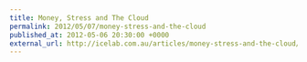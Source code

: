 ```yaml
---
title: Money, Stress and The Cloud
permalink: 2012/05/07/money-stress-and-the-cloud
published_at: 2012-05-06 20:30:00 +0000
external_url: http://icelab.com.au/articles/money-stress-and-the-cloud/
---
```

